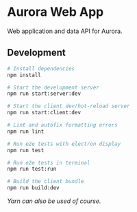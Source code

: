 # Aurora Web App

Web application and data API for Aurora.

## Development

```bash
# Install dependencies
npm install

# Start the development server
npm run start:server:dev

# Start the client dev/hot-reload server
npm run start:client:dev

# Lint and autofix formatting errors
npm run lint

# Run e2e tests with electron display
npm run test

# Run e2e tests in terminal
npm run test:run

# Build the client bundle
npm run build:dev
```

_Yarn can also be used of course._
